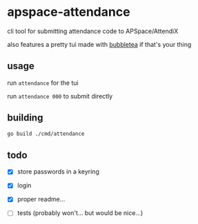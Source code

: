 # apspace-attendance

cli tool for submitting attendance code to APSpace/AttendiX

also features a pretty tui made with [bubbletea](https://github.com/charmbracelet/bubbletea) if that's your thing

## usage
run `attendance` for the tui

run `attendance 000` to submit directly

## building
```sh
go build ./cmd/attendance
```

## todo
- [X] store passwords in a keyring
- [X] login
- [X] proper readme...
- [ ] tests (probably won't... but would be nice...)

